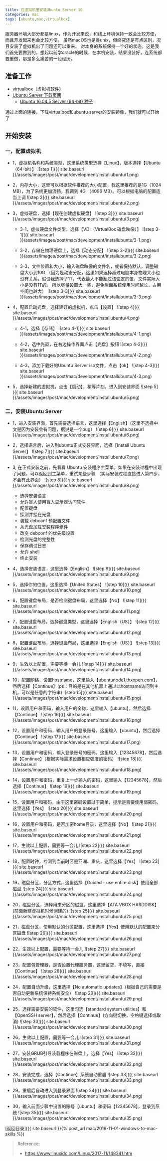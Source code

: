```yaml
---
title: 在虚拟机里安装Ubuntu Server 16
categories: mac
tags: [ubuntu,mac,virtualbox]
---
```


服务器环境大部分都是linux，作为开发来说，和线上环境保持一致会比较方便，而且开发起来也会比较方便。
虽然macOS也是类unix，但终究还是有点区别，况且安装了虚拟机出了问题还可以重来。
对本身的系统保持一个好的状态，这是我们首先要做到的，想起以前学oracle的时候，在本机安装，结果没装好，连系统都要重做，那是多么痛苦的一段经历。

## 准备工作

- [virtualbox](https://www.virtualbox.org/)（虚拟机软件）
- [Ubuntu Server 下载页面](https://www.ubuntu.com/download/alternative-downloads)
    - [Ubuntu 16.04.5 Server (64-bit) 种子](http://releases.ubuntu.com/16.04/ubuntu-16.04.5-server-amd64.iso.torrent?_ga=2.238927552.1516861282.1544003123-1140686435.1544003123)

通过上面的连接，下载virtualbox和ubuntu server的安装镜像，我们就可以开始了

## 开始安装

### 一，配置虚拟机

- 1，虚拟机名称和系统类型，这里系统类型选择【Linux】，版本选择【Ubuntu（64-bit）】
![step 1]({{ site.baseurl }}/assets/images/post/mac/development/installubuntu/1.png)

- 2，内存大小，这里可以根据软件推荐的大小配置，我这里推荐的是1G（1024 MB），为了系统更加流畅，我调到 4G （4096 MB）。可以根据电脑的配置适当上调
![step 2]({{ site.baseurl }}/assets/images/post/mac/development/installubuntu/2.png)

- 3，虚拟硬盘，选择【现在创建虚拟硬盘】
![step 3]({{ site.baseurl }}/assets/images/post/mac/development/installubuntu/3.png)

    - 3-1，虚拟硬盘文件类型，选择【VDI（VirtualBox 磁盘映像）】
    ![step 3-1]({{ site.baseurl }}/assets/images/post/mac/development/installubuntu/3-1.png)

    - 3-2，存储在物理硬盘上，选择【动态分配】
    ![step 3-2]({{ site.baseurl }}/assets/images/post/mac/development/installubuntu/3-2.png)

    - 3-3，文件位置和大小，输入磁盘映像的文件名，或者保持默认，调整磁盘大小到10G
    （因为是动态分配，这里如果选择超过电脑本身物理大小也没有关系，假设我选择了1T，代表最大不能超过该设定的值，文件实际大小是没有1T的。
    所以尽量设置大一些，避免后面系统使用时间越长，占用空间也越大）
    ![step 3-3]({{ site.baseurl }}/assets/images/post/mac/development/installubuntu/3-3.png)

- 4，配置启动光盘，选择建好的虚拟机，点击【设置】
![step 4]({{ site.baseurl }}/assets/images/post/mac/development/installubuntu/4.png)

    - 4-1，选择【存储】
    ![step 4-1]({{ site.baseurl }}/assets/images/post/mac/development/installubuntu/4-1.png)
    
    - 4-2，选中光驱，在右边操作界面点击【光盘】按钮
    ![step 4-2]({{ site.baseurl }}/assets/images/post/mac/development/installubuntu/4-2.png)

    - 4-3，添加下载好的Ubuntu Server iso文件，点击【ok】
    ![step 4-3]({{ site.baseurl }}/assets/images/post/mac/development/installubuntu/4-3.png)

- 5，选择新建的虚拟机，点击【启动】，稍等片刻，进入到安装界面
![step 5]({{ site.baseurl }}/assets/images/post/mac/development/installubuntu/5.png)


### 二，安装Ubuntu Server

- 1，进入安装界面，首先需要选择语言，这里选择【English】（这里不选择中文是因为安装会有问题，据说是一个bug）
![step 6]({{ site.baseurl }}/assets/images/post/mac/development/installubuntu/6.png)

- 2，选择语言后，进入到ubuntu正式安装界面，选择【Install Ubuntu Server】
![step 7]({{ site.baseurl }}/assets/images/post/mac/development/installubuntu/7.png)

- 3, 在正式安装之前，先看看 Ubuntu 安装程序主菜单，如果在安装过程中出现了问题，可以返回到主菜单，重试某些步骤
（实际安装过程直接进入第四步，不会有此界面）
![step 8]({{ site.baseurl }}/assets/images/post/mac/development/installubuntu/8.png)
    - 选择安装语言
    - 允许盲人使用盲人显示器访问软件
    - 配置键盘
    - 探测并挂在光盘
    - 装载 debconf 预配置文件
    - 从光盘加载安装程序组件
    - 改变 debconf 的优先级设置
    - 检测光盘的完整性
    - 保存调试日志
    - 允许 shell
    - 终止安装

- 4，选择安装语言，这里选择【English】
![step 9]({{ site.baseurl }}/assets/images/post/mac/development/installubuntu/9.png)

- 5，选择你的位置，这里选择【United States】
![step 10]({{ site.baseurl }}/assets/images/post/mac/development/installubuntu/10.png)

- 6，配置键盘布局，是否检测键盘布局，这里选择【No】 
![step 11]({{ site.baseurl }}/assets/images/post/mac/development/installubuntu/11.png)

- 7，配置键盘布局，选择键盘类型，这里选择【English（US）】
![step 12]({{ site.baseurl }}/assets/images/post/mac/development/installubuntu/12.png)

- 8，配置键盘布局，选择键盘布局，这里选择【English（US）】
![step 13]({{ site.baseurl }}/assets/images/post/mac/development/installubuntu/13.png)

- 9，生效以上配置，需要等待一会儿
![step 14]({{ site.baseurl }}/assets/images/post/mac/development/installubuntu/14.png)

- 10，配置网络，设置hostname，这里输入【ubuntunode1.thxopen.com】，然后选择【Continue】(ps：目的是在其他机器上通过此hostname访问到主机，可以是任意的字符串)
![step 15]({{ site.baseurl }}/assets/images/post/mac/development/installubuntu/15.png)

- 11，设置用户和密码，输入用户的全称，这里输入【ubuntu】，然后选择【Continue】
![step 16]({{ site.baseurl }}/assets/images/post/mac/development/installubuntu/16.png)

- 12，设置用户和密码，输入用户的登录账号，这里输入【ubuntu】，然后选择【Continue】
![step 17]({{ site.baseurl }}/assets/images/post/mac/development/installubuntu/17.png)

- 13，设置用户和密码，输入登录账号的密码，这里输入【12345678】，然后选择【Continue】（根据实际需求设置相应强度的密码）
![step 18]({{ site.baseurl }}/assets/images/post/mac/development/installubuntu/18.png)

- 14，设置用户和密码，重复上一步输入的密码，这里输入【12345678】，然后选择【Continue】
![step 19]({{ site.baseurl }}/assets/images/post/mac/development/installubuntu/19.png)

- 15，设置用户和密码，由于这里密码设置过于简单，提示是否要使用弱密码，这里选择【Yes】
![step 20]({{ site.baseurl }}/assets/images/post/mac/development/installubuntu/20.png)

- 16，设置用户和密码，是否加密home目录，这里选择【No】
![step 21]({{ site.baseurl }}/assets/images/post/mac/development/installubuntu/21.png)

- 17，生效以上配置，需要等一会儿
![step 22]({{ site.baseurl }}/assets/images/post/mac/development/installubuntu/22.png)

- 18，配置时钟，检测到当前时区是亚洲、重庆，这里选择【Yes】
![step 23]({{ site.baseurl }}/assets/images/post/mac/development/installubuntu/23.png)

- 19，磁盘分区，分区方式，这里选择【Guided - use entire disk】使用全部磁盘
![step 24]({{ site.baseurl }}/assets/images/post/mac/development/installubuntu/24.png)

- 20，磁盘分区，选择用来分区的磁盘，这里选择【ATA VBOX HARDDISK】(前面新建虚拟机时候创建的)
![step 25]({{ site.baseurl }}/assets/images/post/mac/development/installubuntu/25.png)

- 21，磁盘分区，使用默认的分区配置，这里选择【Yes】使用默认的配置来分区磁盘
![step 26]({{ site.baseurl }}/assets/images/post/mac/development/installubuntu/26.png)

- 22，生效以上配置，需要等待一会儿
![step 27]({{ site.baseurl }}/assets/images/post/mac/development/installubuntu/27.png)

- 23，配置包管理器，是否设置代理服务器，这里留空，不填写，直接【Continue】
![step 28]({{ site.baseurl }}/assets/images/post/mac/development/installubuntu/28.png)

- 24，配置自动升级，这里选择【No automatic updates】（根据自己的需要是否自动更新系统保持系统安全）
![step 29]({{ site.baseurl }}/assets/images/post/mac/development/installubuntu/29.png)

- 25，选择需要安装的软件，这里勾选【standard system utilities】和【OpenSSH server】，然后选择【Continue】(方向键切换，空格键选择或取消)
![step 30]({{ site.baseurl }}/assets/images/post/mac/development/installubuntu/30.png)

- 26，生效以上配置，需要等一会儿
![step 31]({{ site.baseurl }}/assets/images/post/mac/development/installubuntu/31.png)

- 27，安装GRUB引导装载程序在磁盘上，选择【Yes】
![step 32]({{ site.baseurl }}/assets/images/post/mac/development/installubuntu/32.png)

- 28，安装完成，选择【Continue】系统自动重启
![step 33]({{ site.baseurl }}/assets/images/post/mac/development/installubuntu/33.png)

- 29，重启后自动进入到登录界面
![step 34]({{ site.baseurl }}/assets/images/post/mac/development/installubuntu/34.png)

- 30，输入前面步骤中设置的账号【ubuntu】和密码【12345678】，登录到系统
![step 35]({{ site.baseurl }}/assets/images/post/mac/development/installubuntu/35.png)


[返回目录]({{ site.baseurl }}{% post_url mac/2018-11-01-windows-to-mac-skills %})


> Reference:
> - https://www.linuxidc.com/Linux/2017-11/148341.htm